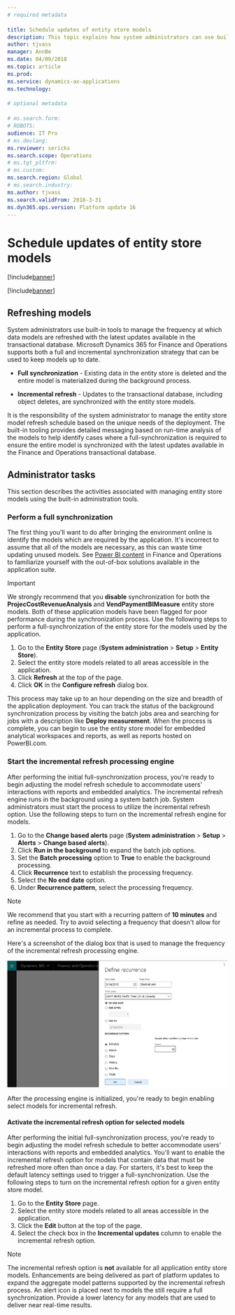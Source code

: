 ```yaml
---
# required metadata

title: Schedule updates of entity store models
description: This topic explains how system administrators can use built-in tools to manage the frequency at which data models are refreshed with the latest updates available in the transactional database.
author: tjvass
manager: AnnBe
ms.date: 04/09/2018
ms.topic: article
ms.prod: 
ms.service: dynamics-ax-applications
ms.technology: 

# optional metadata

# ms.search.form:
# ROBOTS:
audience: IT Pro
# ms.devlang: 
ms.reviewer: sericks
ms.search.scope: Operations
# ms.tgt_pltfrm: 
# ms.custom:
ms.search.region: Global
# ms.search.industry:
ms.author: tjvass
ms.search.validFrom: 2018-3-31 
ms.dyn365.ops.version: Platform update 16
---
```


# Schedule updates of entity store models

[!include[banner](../includes/banner.md)]

[!include[banner](../includes/pre-release.md)] 

## Refreshing models
System administrators use built-in tools to manage the frequency at which data models are refreshed with the latest updates available in the transactional database. Microsoft Dynamics 365 for Finance and Operations supports both a full and incremental synchronization strategy that can be used to keep models up to date.

- **Full synchronization** - Existing data in the entity store is deleted and the entire model is materialized during the background process.

- **Incremental refresh** - Updates to the transactional database, including object deletes, are synchronized with the entity store models.
	
It is the responsibility of the system administrator to manage the entity store model refresh schedule based on the unique needs of the deployment. The built-in tooling provides detailed messaging based on run-time analysis of the models to help identify cases where a full-synchronization is required to ensure the entire model is synchronized with the latest updates available in the Finance and Operations transactional database.

## Administrator tasks
This section describes the activities associated with managing entity store models using the built-in administration tools.

### Perform a full synchronization
The first thing you'll want to do after bringing the environment online is identify the models which are required by the application. It's incorrect to assume that all of the models are necessary, as this can waste time updating unused models. See [Power BI content](https://docs.microsoft.com/en-us/dynamics365/unified-operations/dev-itpro/analytics/power-bi-home-page) in Finance and Operations to familiarize yourself with the out-of-box solutions available in the application suite.

> [!Important]
> We strongly recommend that you **disable** synchronization for both the **ProjecCostRevenueAnalysis** and **VendPaymentBIMeasure** entity store models. Both of these application models have been flagged for poor performance during the synchronization process. Use the following steps to perform a full-synchronization of the entity store for the models used by the application.

1. Go to the **Entity Store** page (**System administration** > **Setup** > **Entity Store**).
2. Select the entity store models related to all areas accessible in the application.
3. Click **Refresh** at the top of the page.
4. Click **OK** in the **Configure refresh** dialog box.
	
This process may take up to an hour depending on the size and breadth of the application deployment. You can track the status of the background synchronization process by visiting the batch jobs area and searching for jobs with a description like **Deploy measurement**. When the process is complete, you can begin to use the entity store model for embedded analytical workspaces and reports, as well as reports hosted on PowerBI.com.

### Start the incremental refresh processing engine
After performing the initial full-synchronization process, you're ready to begin adjusting the model refresh schedule to accommodate users' interactions with reports and embedded analytics. The incremental refresh engine runs in the background using a system batch job. System administrators must start the process to utilize the incremental refresh option. Use the following steps to turn on the incremental refresh engine for models.

1. Go to the **Change based alerts** page (**System administration** > **Setup** > **Alerts** > **Change based alerts**).
2. Click **Run in the background** to expand the batch job options.
3. Set the **Batch processing** option to **True** to enable the background processing.
4. Click **Recurrence** text to establish the processing frequency.
5. Select the **No end date** option.
6. Under **Recurrence pattern**, select the processing frequency.

> [!Note]
> We recommend that you start with a recurring pattern of **10 minutes** and refine as needed. Try to avoid selecting a frequency that doesn't allow for an incremental process to complete.

Here's a screenshot of the dialog box that is used to manage the frequency of the incremental refresh processing engine.

![Define recurrence dialog](media/Schedule-incremental-refresh.png)

After the processing engine is initialized, you're ready to begin enabling select models for incremental refresh.

#### Activate the incremental refresh option for selected models
After performing the initial full-synchronization process, you're ready to begin adjusting the model refresh schedule to better accommodate users' interactions with reports and embedded analytics. You'll want to enable the incremental refresh option for models that contain data that must be refreshed more often than once a day. For starters, it's best to keep the default latency settings used to trigger a full-synchronization. Use the following steps to turn on the incremental refresh option for a given entity store model.

1. Go to the **Entity Store** page.
2. Select the entity store models related to all areas accessible in the application.
3. Click the **Edit** button at the top of the page.
4. Select the check box in the **Incremental updates** column to enable the incremental refresh option.

> [!Note]
> The incremental refresh option is **not** available for all application entity store models. Enhancements are being delivered as part of platform updates to expand the aggregate model patterns supported by the incremental refresh process. An alert icon is placed next to models the still require a full synchronization. Provide a lower latency for any models that are used to deliver near real-time results.
